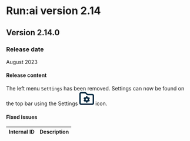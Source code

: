 # Run:ai version 2.14

## Version 2.14.0

### Release date

August 2023

#### Release content

<!-- TODO RBAC placeholder -->

The left menu `Settings` has been removed. Settings can now be found on the top bar using the Settings ![](../../docs/admin/admin-ui-setup/img/tools-and-settings-icon.svg) icon.

#### Fixed issues

| Internal ID | Description  |
| ---------------------------- | ---- |
